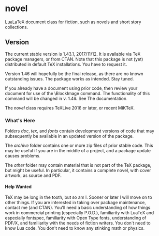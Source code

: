# novel
LuaLaTeX document class for fiction, such as novels and short story collections.


## Version

The current stable version is 1.43.1, 2017/11/12. It is available via TeX package managers, or from CTAN. Note that this package is not (yet) distributed in default TeX installations. You have to request it.

Version 1.46 will hopefully be the final release, as there are no known outstanding issues. The package works as intended. Stay tuned.

If you already have a document using prior code, then review your document for use of the \BlockImage command. The functionality of this command will be changed in v. 1.46. See The documentation.

The *novel* class requires TeXLive 2016 or later, or recent MiKTeX.


### What's Here

Folders *doc*, *tex*, and *fonts* contain development versions of code that may subsequently be available in an updated version of the package.

The *archive* folder contains one or more zip files of prior stable code. This may be useful if you are in the middle of a project, and a package update causes problems.

The *other* folder may contain material that is not part of the TeX package, but might be useful. In particular, it contains a complete novel, with cover artwork, as source and PDF.


#### Help Wanted

TeX may be long in the tooth, but so am I. Sooner or later I will move on to other things. If you are interested in taking over package maintenance, contact me (and CTAN). You'll need a basic understanding of how things work in commercial printing (especially P.O.D.), familiarity with LuaTeX and especially fontspec, familiarity with Open Type fonts, understanding of PDF/X, and familiarity with the needs of fiction writers. You don't need to know Lua code. You don't need to know any stinking math or physics.


